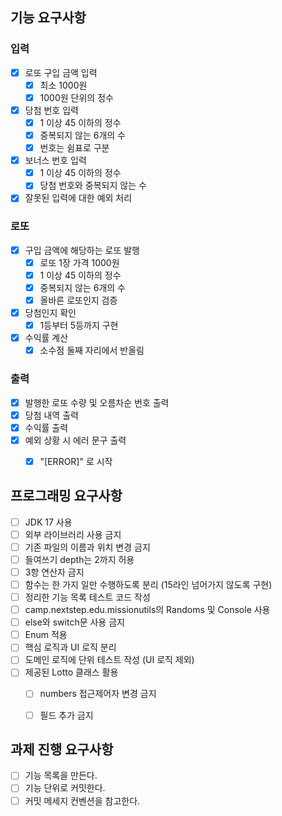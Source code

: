 ## 기능 요구사항
### 입력
- [X] 로또 구입 금액 입력
  - [X] 최소 1000원
  - [X] 1000원 단위의 정수
- [X] 당첨 번호 입력
  - [X] 1 이상 45 이하의 정수
  - [X] 중복되지 않는 6개의 수
  - [X] 번호는 쉼표로 구분
- [X] 보너스 번호 입력
  - [X] 1 이상 45 이하의 정수
  - [X] 당첨 번호와 중복되지 않는 수
- [X] 잘못된 입력에 대한 예외 처리

### 로또
- [X] 구입 금액에 해당하는 로또 발행
  - [X] 로또 1장 가격 1000원
  - [X] 1 이상 45 이하의 정수
  - [X] 중복되지 않는 6개의 수
  - [X] 올바른 로또인지 검증
- [X] 당첨인지 확인
  - [X] 1등부터 5등까지 구현
- [X] 수익률 계산
  - [X] 소수점 둘째 자리에서 반올림

### 출력
- [X] 발행한 로또 수량 및 오름차순 번호 출력
- [X] 당첨 내역 출력
- [X] 수익률 출력
- [X] 예외 상황 시 에러 문구 출력
  - [X] "[ERROR]" 로 시작 


## 프로그래밍 요구사항
- [ ] JDK 17 사용
- [ ] 외부 라이브러리 사용 금지
- [ ] 기존 파일의 이름과 위치 변경 금지
- [ ] 들여쓰기 depth는 2까지 허용
- [ ] 3항 연산자 금지
- [ ] 함수는 한 가지 일만 수행하도록 분리 (15라인 넘어가지 않도록 구현)
- [ ] 정리한 기능 목록 테스트 코드 작성
- [ ] camp.nextstep.edu.missionutils의 Randoms 및 Console 사용
- [ ] else와 switch문 사용 금지
- [ ] Enum 적용
- [ ] 핵심 로직과 UI 로직 분리
- [ ] 도메인 로직에 단위 테스트 작성 (UI 로직 제외)
- [ ] 제공된 Lotto 클래스 활용
  - [ ] numbers 접근제어자 변경 금지
  - [ ] 필드 추가 금지


## 과제 진행 요구사항
- [ ] 기능 목록을 만든다.
- [ ] 기능 단위로 커밋한다.
- [ ] 커밋 메세지 컨벤션을 참고한다.
